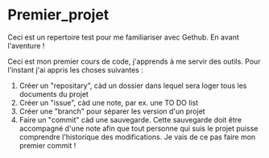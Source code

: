 # Premier_projet
Ceci est un repertoire test pour me familiariser avec Gethub. En avant l'aventure ! 

Ceci est mon premier cours de code, j'apprends à me servir des outils.
Pour l'instant j'ai appris les choses suivantes :
1) Créer un "repositary", càd un dossier dans lequel sera loger tous les documents du projet
2) Créer un "issue", càd une note, par ex. une TO DO list
3) Créer une "branch" pour séparer les version d'un projet 
4) Faire un "commit" càd une sauvegarde. Cette sauvegarde doit être accompagné d'une note afin que tout personne qui suis le projet puisse comprendre l'historique des modifications.
Je vais de ce pas faire mon premier commit ! 
